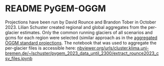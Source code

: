 # README PyGEM-OGGM

Projections have been run by David Rounce and Brandon Tober in October 2023. Lilian Schuster created regional and global aggregates from the per-glacier estimates. 
Only the common running glaciers of all scenarios and gcms for each region were selected (similar approach as in the [aggregated OGGM standard projections](https://github.com/OGGM/oggm-standard-projections-csv-files).
The notebook that was used to aggregate the per-glacier files is accessible here: [nbviewer.org/urls/cluster.klima.uni-bremen.de/~lschuster/pygem_2023_data_until_2300/extract_rounce2023_csv_files.ipynb](nbviewer.org/urls/cluster.klima.uni-bremen.de/~lschuster/pygem_2023_data_until_2300/extract_rounce2023_csv_files.ipynb)
